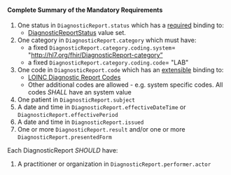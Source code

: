 #### Complete Summary of the Mandatory Requirements


1.  One status in `DiagnosticReport.status` which has a [required](http://build.fhir.org/terminologies.html#required) binding to:
    -   [DiagnosticReportStatus] value set.
1.  One category in `DiagnosticReport.category` which must have:
    -   a fixed `DiagnosticReport.category.coding.system`= "http://hl7.org/fhir/DiagnosticReport-category”
    -   a fixed `DiagnosticReport.category.coding.code`= "LAB"
1.  One code in `DiagnosticReport.code` which has an [extensible](http://build.fhir.org/terminologies.html#extensible) binding to:
    -   [LOINC Diagnostic Report Codes]
    -   Other additional codes are allowed - e.g. system specific codes. All codes *SHALL* have an system value
1.  One patient in `DiagnosticReport.subject`
1.  A date and time in `DiagnosticReport.effectiveDateTime` or `DiagnosticReport.effectivePeriod`
1.  A date and time in `DiagnosticReport.issued`
1.  One or more `DiagnosticReport.result` and/or one or more `DiagnosticReport.presentedForm`

Each DiagnosticReport *SHOULD* have:

1.  A practitioner or organization in `DiagnosticReport.performer.actor`

[DiagnosticReportStatus]: http://build.fhir.org/valueset-diagnostic-report-status.html
[Observation]: http://build.fhir.org/observation.html
[LOINC Diagnostic Report Codes]: http://build.fhir.org/valueset-report-codes.html

